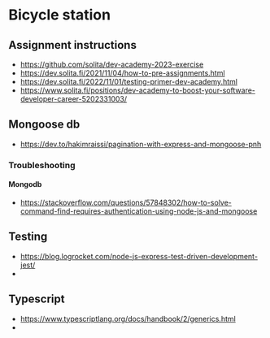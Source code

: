 # Bicycle station

## Assignment instructions
- https://github.com/solita/dev-academy-2023-exercise
- https://dev.solita.fi/2021/11/04/how-to-pre-assignments.html
- https://dev.solita.fi/2022/11/01/testing-primer-dev-academy.html
- https://www.solita.fi/positions/dev-academy-to-boost-your-software-developer-career-5202331003/

## Mongoose db
- https://dev.to/hakimraissi/pagination-with-express-and-mongoose-pnh

### Troubleshooting 
#### Mongodb
- https://stackoverflow.com/questions/57848302/how-to-solve-command-find-requires-authentication-using-node-js-and-mongoose

## Testing 
- https://blog.logrocket.com/node-js-express-test-driven-development-jest/
- 

## Typescript
- https://www.typescriptlang.org/docs/handbook/2/generics.html
- 